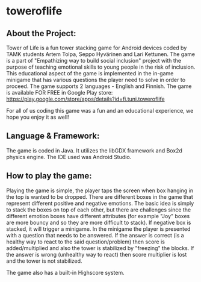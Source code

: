 # toweroflife

## About the Project:

Tower of Life is a fun tower stacking game for Android devices coded by TAMK students Artem Tolpa, Seppo Hyvärinen and Lari Kettunen.
The game is a part of "Empathizing way to build social inclusion" project with the purpose of teaching emotional skills 
to young people in the risk of inclusion. This educational aspect of the game is implemented in the in-game minigame that 
has various questions the player need to solve in order to proceed. The game supports 2 languages - English and Finnish.
The game is available FOR FREE in Google Play store:
https://play.google.com/store/apps/details?id=fi.tuni.toweroflife

For all of us coding this game was a fun and an educational experience, we hope you enjoy it as well!

## Language & Framework:

The game is coded in Java. It utilizes the libGDX framework and Box2d physics engine. The IDE used was Android Studio.

## How to play the game:

Playing the game is simple, the player taps the screen when box hanging in the top is wanted to be dropped. There are different boxes in the
game that represent different positive and negative emotions. The basic idea is simply to stack the boxes on top of each other, but there are challenges since
the different emotion boxes have different attributes (for example "Joy" boxes are more bouncy and so they are more difficult to stack).
If negative box is stacked, it will trigger a minigame. In the minigame the player is presented with a question that needs to be answered.
If the answer is correct (is a healthy way to react to the said question/problem) then score is added/multiplied and also the tower is stabilized by
"freezing" the blocks. If the answer is wrong (unhealthy way to react) then score multiplier is lost and the tower is not stabilized.

The game also has a built-in Highscore system.

